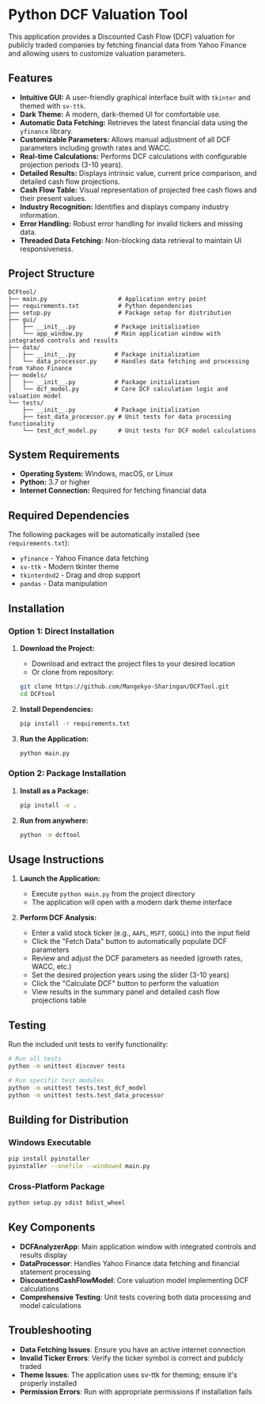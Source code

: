 # Python DCF Valuation Tool

This application provides a Discounted Cash Flow (DCF) valuation for publicly traded companies by fetching financial data from Yahoo Finance and allowing users to customize valuation parameters.

## Features

- **Intuitive GUI:** A user-friendly graphical interface built with `tkinter` and themed with `sv-ttk`.
- **Dark Theme:** A modern, dark-themed UI for comfortable use.
- **Automatic Data Fetching:** Retrieves the latest financial data using the `yfinance` library.
- **Customizable Parameters:** Allows manual adjustment of all DCF parameters including growth rates and WACC.
- **Real-time Calculations:** Performs DCF calculations with configurable projection periods (3-10 years).
- **Detailed Results:** Displays intrinsic value, current price comparison, and detailed cash flow projections.
- **Cash Flow Table:** Visual representation of projected free cash flows and their present values.
- **Industry Recognition:** Identifies and displays company industry information.
- **Error Handling:** Robust error handling for invalid tickers and missing data.
- **Threaded Data Fetching:** Non-blocking data retrieval to maintain UI responsiveness.

## Project Structure
```
DCFtool/
├── main.py                    # Application entry point
├── requirements.txt           # Python dependencies
├── setup.py                   # Package setup for distribution
├── gui/
│   ├── __init__.py           # Package initialization
│   └── app_window.py         # Main application window with integrated controls and results
├── data/
│   ├── __init__.py           # Package initialization
│   └── data_processor.py     # Handles data fetching and processing from Yahoo Finance
├── models/
│   ├── __init__.py           # Package initialization
│   └── dcf_model.py          # Core DCF calculation logic and valuation model
└── tests/
    ├── __init__.py           # Package initialization
    ├── test_data_processor.py # Unit tests for data processing functionality
    └── test_dcf_model.py      # Unit tests for DCF model calculations
```

## System Requirements

- **Operating System:** Windows, macOS, or Linux
- **Python:** 3.7 or higher
- **Internet Connection:** Required for fetching financial data

## Required Dependencies

The following packages will be automatically installed (see `requirements.txt`):
- `yfinance` - Yahoo Finance data fetching
- `sv-ttk` - Modern tkinter theme
- `tkinterdnd2` - Drag and drop support
- `pandas` - Data manipulation

## Installation

### Option 1: Direct Installation

1. **Download the Project:**
   - Download and extract the project files to your desired location
   - Or clone from repository:
   ```bash
   git clone https://github.com/Mangekyo-Sharingan/DCFTool.git
   cd DCFtool
   ```

2. **Install Dependencies:**
   ```bash
   pip install -r requirements.txt
   ```

3. **Run the Application:**
   ```bash
   python main.py
   ```

### Option 2: Package Installation

1. **Install as a Package:**
   ```bash
   pip install -e .
   ```

2. **Run from anywhere:**
   ```bash
   python -m dcftool
   ```

## Usage Instructions

1. **Launch the Application:**
   - Execute `python main.py` from the project directory
   - The application will open with a modern dark theme interface

2. **Perform DCF Analysis:**
   - Enter a valid stock ticker (e.g., `AAPL`, `MSFT`, `GOOGL`) into the input field
   - Click the "Fetch Data" button to automatically populate DCF parameters
   - Review and adjust the DCF parameters as needed (growth rates, WACC, etc.)
   - Set the desired projection years using the slider (3-10 years)
   - Click the "Calculate DCF" button to perform the valuation
   - View results in the summary panel and detailed cash flow projections table

## Testing

Run the included unit tests to verify functionality:

```bash
# Run all tests
python -m unittest discover tests

# Run specific test modules
python -m unittest tests.test_dcf_model
python -m unittest tests.test_data_processor
```

## Building for Distribution

### Windows Executable
```bash
pip install pyinstaller
pyinstaller --onefile --windowed main.py
```

### Cross-Platform Package
```bash
python setup.py sdist bdist_wheel
```

## Key Components

- **DCFAnalyzerApp**: Main application window with integrated controls and results display
- **DataProcessor**: Handles Yahoo Finance data fetching and financial statement processing
- **DiscountedCashFlowModel**: Core valuation model implementing DCF calculations
- **Comprehensive Testing**: Unit tests covering both data processing and model calculations

## Troubleshooting

- **Data Fetching Issues**: Ensure you have an active internet connection
- **Invalid Ticker Errors**: Verify the ticker symbol is correct and publicly traded
- **Theme Issues**: The application uses sv-ttk for theming; ensure it's properly installed
- **Permission Errors**: Run with appropriate permissions if installation fails

